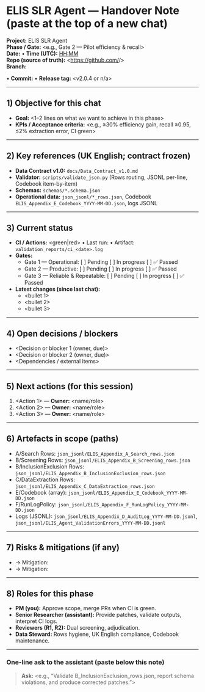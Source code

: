 # ELIS SLR Agent — Handover Note (paste at the top of a new chat)

**Project:** ELIS SLR Agent  
**Phase / Gate:** <e.g., Gate 2 — Pilot efficiency & recall>  
**Date:** <YYYY-MM-DD> • **Time (UTC):** <HH:MM>  
**Repo (source of truth):** <https://github.com/<org>/<repo>>  
**Branch:** <main> • **Commit:** <abcdef1> • **Release tag:** <v2.0.4 or n/a>

---

## 1) Objective for this chat
- **Goal:** <1–2 lines on what we want to achieve in this phase>  
- **KPIs / Acceptance criteria:** <e.g., ≥30% efficiency gain, recall ≥0.95, ≤2% extraction error, CI green>

---

## 2) Key references (UK English; contract frozen)
- **Data Contract v1.0:** `docs/Data_Contract_v1.0.md`
- **Validator:** `scripts/validate_json.py` (Rows routing, JSONL per-line, Codebook item-by-item)
- **Schemas:** `schemas/*.schema.json`
- **Operational data:** `json_jsonl/*_rows.json`, Codebook `ELIS_Appendix_E_Codebook_YYYY-MM-DD.json`, logs JSONL

---

## 3) Current status
- **CI / Actions:** <green|red> • Last run: <YYYY-MM-DD HH:MM UTC> • Artifact: `validation_reports/ci_<date>.log`
- **Gates:**  
  - Gate 1 — Operational: [ ] Pending  [ ] In progress  [ ] ✅ Passed  
  - Gate 2 — Productive: [ ] Pending  [ ] In progress  [ ] ✅ Passed  
  - Gate 3 — Reliable & Repeatable: [ ] Pending  [ ] In progress  [ ] ✅ Passed
- **Latest changes (since last chat):**
  - <bullet 1>
  - <bullet 2>
  - <bullet 3>

---

## 4) Open decisions / blockers
- <Decision or blocker 1 (owner, due)>
- <Decision or blocker 2 (owner, due)>
- <Dependencies / external items>

---

## 5) Next actions (for this session)
1. <Action 1> — **Owner:** <name/role>
2. <Action 2> — **Owner:** <name/role>
3. <Action 3> — **Owner:** <name/role>

---

## 6) Artefacts in scope (paths)
- A/Search Rows: `json_jsonl/ELIS_Appendix_A_Search_rows.json`
- B/Screening Rows: `json_jsonl/ELIS_Appendix_B_Screening_rows.json`
- B/InclusionExclusion Rows: `json_jsonl/ELIS_Appendix_B_InclusionExclusion_rows.json`
- C/DataExtraction Rows: `json_jsonl/ELIS_Appendix_C_DataExtraction_rows.json`
- E/Codebook (array): `json_jsonl/ELIS_Appendix_E_Codebook_YYYY-MM-DD.json`
- F/RunLogPolicy: `json_jsonl/ELIS_Appendix_F_RunLogPolicy_YYYY-MM-DD.json`
- Logs (JSONL): `json_jsonl/ELIS_Appendix_D_AuditLog_YYYY-MM-DD.jsonl`, `json_jsonl/ELIS_Agent_ValidationErrors_YYYY-MM-DD.jsonl`

---

## 7) Risks & mitigations (if any)
- <Risk> → Mitigation: <what we are doing>
- <Risk> → Mitigation: <what we are doing>

---

## 8) Roles for this phase
- **PM (you):** Approve scope, merge PRs when CI is green.
- **Senior Researcher (assistant):** Provide patches, validate outputs, interpret CI logs.
- **Reviewers (R1, R2):** Dual screening, adjudication.
- **Data Steward:** Rows hygiene, UK English compliance, Codebook maintenance.

---

### One-line ask to the assistant (paste below this note)
> **Ask:** <e.g., “Validate B_InclusionExclusion_rows.json, report schema violations, and produce corrected patches.”>
